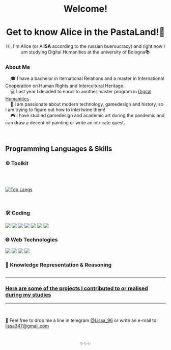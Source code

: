 <h1 align="center">Welcome!</h1>
<h1 align="center">Get to know Alice in the PastaLand!🍝</h1>

<p align="center">Hi, I'm Alice (or Ali<b>SA</b> according to the russian bueroucracy) and right now I am studying Digital Humanities at the university of Bologna📚<p>

### About Me

&nbsp;&nbsp;&nbsp;&nbsp;🎓 I have a bachelor in Iternational Relations and a master in International Cooperation on Human Rights and Intercultural Heritage.<br>
&nbsp;&nbsp;&nbsp;&nbsp;💻 Last year I decided to enroll to another master program in [Digital Humanities](https://corsi.unibo.it/2cycle/DigitalHumanitiesKnowledge) .  
&nbsp;&nbsp;&nbsp;&nbsp;🎴 I am passionate about modern technology, gamedesign and history, so I am trying to figure out how to intertwine them!  
&nbsp;&nbsp;&nbsp;&nbsp;🎮 I have studied gamedesign and academic art during the pandemic and can draw a decent oil painting or write an intricate quest.

<br>

## Programming Languages & Skills

<h3>⚙️ Toolkit</h3>
  <br><br>
  
[![Top Langs](https://github-readme-stats.vercel.app/api/top-langs/?username=Alice-Ant&layout=donut-vertical&langs_count=20)](https://github.com/anuraghazra/github-readme-stats)

<br>
<h3>🛠️ Coding</h3>
<p align="left">
  <img src="https://img.*******Python"/>
  <img src="https://img.*******Jupyter"/>
  <img src="https://img.*******PyTorch"/>
  <img src="https://img.*******TensorFlow"/>
  <img src="https://img.*******SQL"/>
  <img src="https://img.*******LangChain"/>
  <img src="https://img.*******Pandas"/>

</p>

<h3>🌐 Web Technologies</h3>
<p align="left">
  <img src="https://img.*******HTML5"/>
  <img src="https://img.*******CSS3"/>
  <img src="https://img.*******JavaScript"/>
  <img src="https://img.*******Bootstrap"/>
</p>

<h3>🧠 Knowledge Representation & Reasoning</h3>
<p align="left">
  <img 
</p>

</details>


---
   <h3><a href="https://github.com/Alice-Ant/DHDK.Projects">Here are some of the projects I contributed to or realised during my studies</a></h3>

---
<br>

💬 Feel free to drop me a line in telegram [@Lissa_96](https://t.me/Lissa_96) or write an e-mail to [lissa347@gmail.com](mailto:lissa347@gmail.com)

#

<p align="center"> ✨✨✨ </p>
